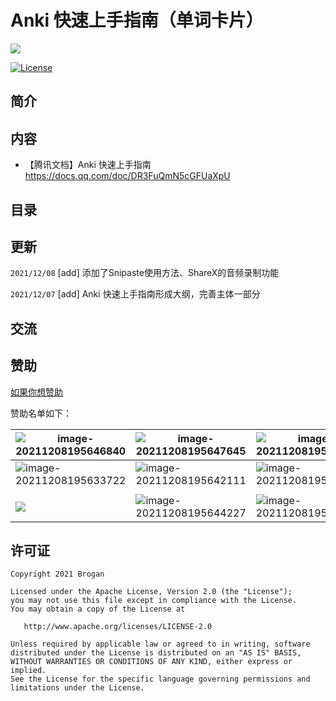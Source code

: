# Anki 快速上手指南（单词卡片）

![](https://gitee.com/Brogan/image-bed/raw/master/img/top.png)


[![License][licenseSvg]][license]

## 简介

##  内容

- 【腾讯文档】Anki 快速上手指南
  https://docs.qq.com/doc/DR3FuQmN5cGFUaXpU

## 目录

## 更新

`2021/12/08` [add] 添加了Snipaste使用方法、ShareX的音频录制功能

`2021/12/07` [add] Anki 快速上手指南形成大纲，完善主体一部分

## 交流

## 赞助

[如果你想赞助](/Donations.md)

赞助名单如下：

| ![image-20211208195646840](C:\Users\Brainbg\AppData\Roaming\Typora\typora-user-images\image-20211208195646840.png) | ![image-20211208195647645](C:\Users\Brainbg\AppData\Roaming\Typora\typora-user-images\image-20211208195647645.png) | ![image-20211208195648456](C:\Users\Brainbg\AppData\Roaming\Typora\typora-user-images\image-20211208195648456.png) |
| ------------------------------------------------------------ | ------------------------------------------------------------ | ------------------------------------------------------------ |
| ![image-20211208195633722](C:\Users\Brainbg\AppData\Roaming\Typora\typora-user-images\image-20211208195633722.png) | ![image-20211208195642111](C:\Users\Brainbg\AppData\Roaming\Typora\typora-user-images\image-20211208195642111.png) | ![image-20211208195643263](C:\Users\Brainbg\AppData\Roaming\Typora\typora-user-images\image-20211208195643263.png) |
|                                                              |                                                              |                                                              |
| ![](https://gitee.com/Brogan/image-bed/raw/master/img/20211208195531.png) | ![image-20211208195644227](C:\Users\Brainbg\AppData\Roaming\Typora\typora-user-images\image-20211208195644227.png) | ![image-20211208195645215](C:\Users\Brainbg\AppData\Roaming\Typora\typora-user-images\image-20211208195645215.png) |



## 许可证

```
Copyright 2021 Brogan

Licensed under the Apache License, Version 2.0 (the "License");
you may not use this file except in compliance with the License.
You may obtain a copy of the License at

   http://www.apache.org/licenses/LICENSE-2.0

Unless required by applicable law or agreed to in writing, software
distributed under the License is distributed on an "AS IS" BASIS,
WITHOUT WARRANTIES OR CONDITIONS OF ANY KIND, either express or implied.
See the License for the specific language governing permissions and
limitations under the License.
```



<!-- 许可证 -->

[licenseSvg]: https://img.shields.io/badge/License-Apache--2.0-brightgreen.svg
[license]: https://github.com/BroganGrow/AnkiHandBook/blob/main/LICENSE

[qqgroupSvg]: https://img.shields.io/badge/%20Anki%E5%88%B6%E5%8D%A1%E7%BE%A4%20-%40Brogan-brightgreen
[qqgroup]: https://shang.qq.com/wpa/qunwpa?idkey=d906789f84484465e2736f7b524366b4c23afeda38733d5c7b10fc3f6e406e9b

